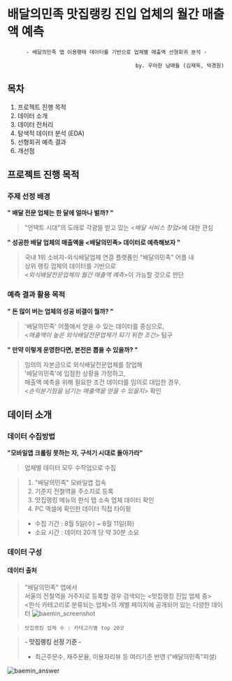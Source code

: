 # 배달의민족 맛집랭킹 진입 업체의 월간 매출액 예측

          - 배달의민족 앱 이용행태 데이터를 기반으로 업체별 매출액 선형회귀 분석 -
          
                                             by. 우아한 남매들 (김재욱, 박경원)
                                             
## 목차
1. 프로젝트 진행 목적
2. 데이터 소개
3. 데이터 전처리
4. 탐색적 데이터 분석 (EDA)
5. 선형회귀 예측 결과
6. 개선점


## 프로젝트 진행 목적

### 주제 선정 배경
**" 배달 전문 업체는 한 달에 얼마나 벌까? "**
> "언택트 시대"의 도래로 각광을 받고 있는 <*배달 서비스 창업*>에 대한 관심

**" 성공한 배달 업체의 매출액을 <배달의민족> 데이터로 예측해보자 "**

> 국내 1위 소비자-외식배달업체 연결 플랫폼인 "배달의민족" 어플 내\
상위 랭킹 업체의 데이터를 기반으로\
<*외식배달전문업체의 월간 매출액 예측*>이 가능할 것으로 판단


### 예측 결과 활용 목적
**" 돈 많이 버는 업체의 성공 비결이 뭘까? "**
> '배달의민족' 어플에서 얻을 수 있는 데이터를 중심으로,\
<*매출액이 높은 외식배달전문업체가 되기 위한 조건*> 탐구

**" 만약 이렇게 운영한다면, 본전은 뽑을 수 있을까? "**  
> 임의의 자본금으로 외식배달전문업체를 창업해\
'배달의민족'에 입점한 상황을 가정하고,\
매출액 예측을 위해 필요한 조건 데이터를 임의로 대입한 경우,\
<*손익분기점을 넘기는 매출액을 얻을 수 있을지*> 확인



## 데이터 소개

### 데이터 수집방법
**"모바일앱 크롤링 못하는 자, 구석기 시대로 돌아가라"**
> 업체별 데이터 모두 수작업으로 수집

>
> 1) "배달의민족" 모바일앱 접속
> 2) 기준지 전철역을 주소지로 등록
> 3) 맛집랭킹 메뉴의 한식 탭 소속 업체 데이터 확인
> 4) PC 엑셀에 확인한 데이터 직접 타이핑

>
> - 수집 기간 : 8월 5일(수) ~ 8월 11일(화)
> - 소요 시간 : 데이터 20개 당 약 30분 소요

### 데이터 구성
#### 데이터 출처
>
> "배달의민족" 앱에서\
서울의 전철역을 거주지로 등록할 경우 검색되는 <맛집랭킹 진입 업체 중>\
<한식 카테고리로 분류되는 업체>의 개별 페이지에 공개되어 있는 다양한 데이터
![baemin_screenshot](https://media.discordapp.net/attachments/746440481629536321/749290421372452924/IMG_6643.JPG?width=1468&height=936)

>
> ` 맛집랭킹 업체 수 : 카테고리별 top 20곳 `
>



>
> **- 맛집랭킹 선정 기준 -**
> 
> - 최근주문수, 재주문율, 이용자리뷰 등 여러기준 반영 ("배달의민족"피셜)
> 
![baemin_answer](https://media.discordapp.net/attachments/746440481629536321/749474414499856454/IMG_6646.JPG?width=936&height=936)
